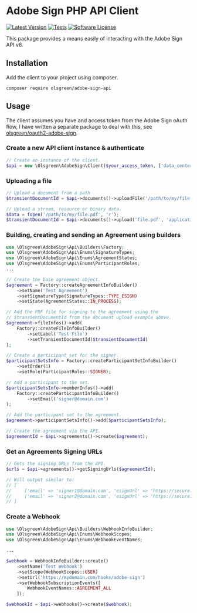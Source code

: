  # Adobe Sign PHP API Client
[![Latest Version](https://img.shields.io/github/release/olsgreen/adobe-sign-api.svg?style=flat-square)](https://github.com/olsgreen/adobe-sign-api/releases)
[![Tests](https://github.com/olsgreen/adobe-sign-api/workflows/Tests/badge.svg)](https://github.com/olsgreen/adobe-sign-api/actions)
[![Software License](https://img.shields.io/badge/license-MIT-brightgreen.svg?style=flat-square)](LICENSE.md)

This package provides a means easily of interacting with the Adobe Sign API v6.

## Installation

Add the client to your project using composer.

    composer require olsgreen/adobe-sign-api

## Usage

The client assumes you have and access token from the Adobe Sign oAuth flow, I have written a separate package to deal with this, see [olsgreen/oauth2-adobe-sign](https://github.com/olsgreen/oauth2-adobe-sign).

### Create a new API client instance & authenticate

```php
// Create an instance of the client.
$api = new \Olsgreen\AdobeSign\Client($your_access_token, ['data_center' => 'us2']);
```

### Uploading a file

```php
// Upload a document from a path
$transientDocumentId = $api->documents()->uploadFile('/path/to/my/file.pdf');

// Upload a stream, resource or binary data.
$data = fopen('/path/to/my/file.pdf', 'r');
$transientDocumentId = $api->documents()->upload('file.pdf', 'application/pdf', $data);
```

### Building, creating and sending an Agreement using builders

```php
use \Olsgreen\AdobeSign\Api\Builders\Factory;
use \Olsgreen\AdobeSign\Api\Enums\SignatureTypes;
use \Olsgreen\AdobeSign\Api\Enums\AgreementStates;
use \Olsgreen\AdobeSign\Api\Enums\ParticipantRoles;
...

// Create the base agreement object.
$agreement = Factory::createAgreementInfoBuilder()
    ->setName('Test Agreement')
    ->setSignatureType(SignatureTypes::TYPE_ESIGN)
    ->setState(AgreementStates::IN_PROCESS);

// Add the PDF file for signing to the agreement using the 
// $transientDocumentId from the document upload example above.
$agreement->fileInfos()->add(
    Factory::createFileInfoBuilder()
        ->setLabel('Test File')
        ->setTransientDocumentId($transientDocumentId)
);

// Create a participant set for the signer.
$participantSetsInfo = Factory::createParticipantSetInfoBuilder()
    ->setOrder(1)
    ->setRole(ParticipantRoles::SIGNER);

// Add a participant to the set.
$participantSetsInfo->memberInfos()->add(
    Factory::createParticipantInfoBuilder()
        ->setEmail('signer@domain.com')
);

// Add the participant set to the agreement.
$agreement->participantSetsInfo()->add($participantSetsInfo);

// Create the agreement via the API.
$agreementId = $api->agreements()->create($agreement);
```


###  Get an Agreements Signing URLs

```php
// Gets the signing URLs from the API.
$urls = $api->agreements()->getSigningUrls($agreementId);

// Will output similar to:
// [
//     ['email' => 'signer1@domain.com', 'esignUrl' => 'https://secure.adobesign.com/sign1'],
//     ['email' => 'signer2@domain.com', 'esignUrl' => 'https://secure.adobesign.com/sign2']
// ]
```

### Create a Webhook

```php
use \Olsgreen\AdobeSign\Api\Builders\WebhookInfoBuilder;
use \Olsgreen\AdobeSign\Api\Enums\WebhookScopes;
use \Olsgreen\AdobeSign\Api\Enums\WebhookEventNames;

...

$webhook = WebhookInfoBuilder::create()
    ->setName('Test Webhook')
    ->setScope(WebhookScopes::USER)
    ->setUrl('https://mydomain.com/hooks/adobe-sign')
    ->setWebhookSubscriptionEvents([
        WebhookEventNames::AGREEMENT_ALL
    ]);

$webhookId = $api->webhooks()->create($webhook);
```